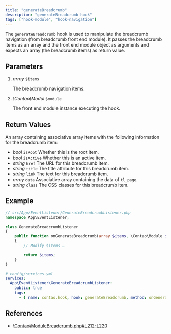 ```yaml
---
title: "generateBreadcrumb"
description: "generateBreadcrumb hook"
tags: ["hook-module", "hook-navigation"]
---
```


The `generateBreadcrumb` hook is used to manipulate the breadcrumb navigation 
(from breadcrumb front end module). It passes the breadcrumb items as an array
and the front end module object as arguments and expects an array (the breadcrumb
items) as return value.


## Parameters

1. *array* `$items`

    The breadcrumb navigation items.

2. *\Contao\Modul* `$module`

    The front end module instance executing the hook.


## Return Values

An array containing associative array items with the following information
for the breadcrumb item:

* *bool* `isRoot` Whether this is the root item.
* *bool* `isActive` Whether this is an active item.
* *string* `href` The URL for this breadcrumb item.
* *string* `title` The title attribute for this breadcrumb item.
* *string* `link` The text for this breadcrumb item.
* *array* `data` Associative array containing the data of `tl_page`.
* *string* `class` The CSS classes for this breadcrumb item.


## Example

```php
// src/App/EventListener/GenerateBreadcrumbListener.php
namespace App\EventListener;

class GenerateBreadcrumbListener
{
    public function onGenerateBreadcrumb(array $items, \Contao\Module $module): array
    {
        // Modify $items …

        return $items;
    }
}
```

```yml
# config/services.yml
services:
  App\EventListener\GenerateBreadcrumbListener:
    public: true
    tags:
      - { name: contao.hook, hook: generateBreadcrumb, method: onGenerateBreadcrumb }
```


## References

* [\Contao\ModuleBreadcrumb.php#L212-L220](https://github.com/contao/contao/blob/4.7.6/core-bundle/src/Resources/contao/modules/ModuleBreadcrumb.php#L212-L220)
